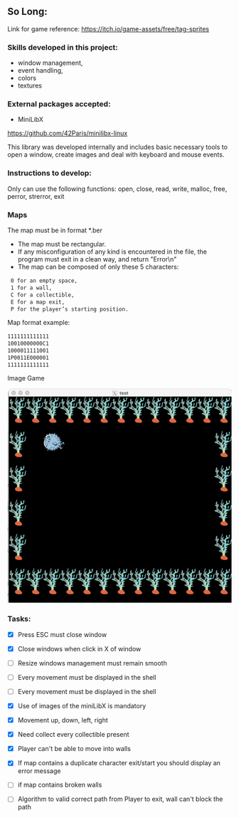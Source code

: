 
## So Long:

Link for game reference: https://itch.io/game-assets/free/tag-sprites

### Skills developed in this project:

- window management, 
- event handling, 
- colors
- textures


### External packages accepted:

- MiniLibX

https://github.com/42Paris/minilibx-linux

This library was
developed internally and includes basic necessary tools to open a window, create images
and deal with keyboard and mouse events.


### Instructions to develop:

Only can use the following functions:
open, close, read, write, malloc, free, perror, strerror, exit

### Maps

The map must be in format *.ber

-  The map must be rectangular.
- If any misconfiguration of any kind is encountered in the file, the program must
  exit in a clean way, and return "Error\n"
- The map can be composed of only these 5 characters:
```
 0 for an empty space, 
 1 for a wall,
 C for a collectible,
 E for a map exit,
 P for the player’s starting position.
```

Map format example:

    1111111111111
    10010000000C1
    1000011111001
    1P0011E000001
    1111111111111


Image Game

![alt text](image_1.png)

### Tasks:

- [X] Press ESC must close window
- [X] Close windows when click in X of window
- [ ] Resize windows management must remain smooth
- [ ] Every movement must be displayed in the shell
- [ ] Every movement must be displayed in the shell

- [X] Use of images of the miniLibX is mandatory

- [X] Movement up, down, left, right

- [X] Need collect every collectible present
- [X] Player can't be able to move into walls
- [X] If map contains a duplicate character exit/start you should display an error message
- [ ] if map contains broken walls
- [ ] Algorithm to valid correct path from Player to exit, wall can't block the path